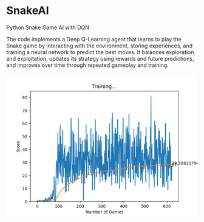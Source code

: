 # SnakeAI
Python Snake Game AI with DQN

The code implements a Deep Q-Learning agent that learns to play the Snake game by interacting with the environment, storing experiences, and training a neural network to predict the best moves. It balances exploration and exploitation, updates its strategy using rewards and future predictions, and improves over time through repeated gameplay and training.

![After 80 iteration learns to go for the rat](Figure_1.png)
